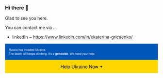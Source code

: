 ### Hi there 👋

Glad to see you here. 

You can contact me via ...

- linkedIn ~ https://www.linkedin.com/in/ekaterina-gricaenko/

[![Stand With Ukraine](https://raw.githubusercontent.com/vshymanskyy/StandWithUkraine/main/banner2-direct.svg)](https://stand-with-ukraine.pp.ua/)
